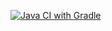 [![Java CI with Gradle](https://github.com/WhiteTiger188/Web_Patterns_1/actions/workflows/gradle.yml/badge.svg)](https://github.com/WhiteTiger188/Web_Patterns_1/actions/workflows/gradle.yml)